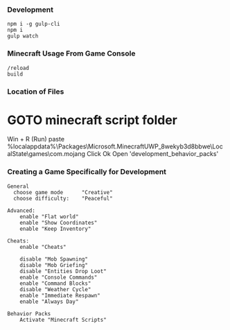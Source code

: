 ### Development
```
npm i -g gulp-cli
npm i
gulp watch
```

### Minecraft Usage From Game Console
```
/reload
build
```

### Location of Files
# GOTO minecraft script folder
Win + R (Run)
paste %localappdata%\Packages\Microsoft.MinecraftUWP_8wekyb3d8bbwe\LocalState\games\com.mojang
Click Ok
Open 'development_behavior_packs'

### Creating a Game Specifically for Development
```
General
  choose game mode 		"Creative"
  choose difficulty: 	"Peaceful"

Advanced:
	enable "Flat world"
	enable "Show Coordinates"
	enable "Keep Inventory"

Cheats:
	enable "Cheats"

	disable "Mob Spawning"
	disable "Mob Griefing"
	disable "Entities Drop Loot"
	enable "Console Commands"
	enable "Command Blocks"
	disable "Weather Cycle"
	enable "Immediate Respawn"
	enable "Always Day"

Behavior Packs
	Activate "Minecraft Scripts"
```